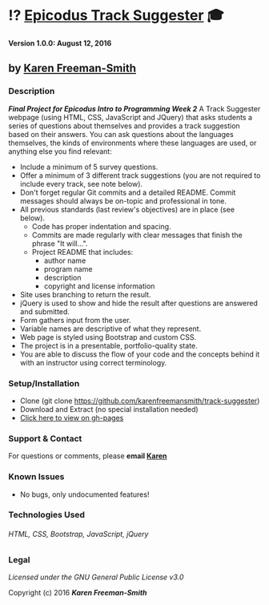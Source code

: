# :interrobang: [Epicodus Track Suggester](http://karenfreemansmith.github.io/track-suggester) :mortar_board:

__Version 1.0.0: August 12, 2016__
## by [Karen Freeman-Smith](http://karenfreemansmith.github.io)

### Description
__*Final Project for Epicodus Intro to Programming Week 2*__
A Track Suggester webpage (using HTML, CSS, JavaScript and JQuery) that asks students a series of questions about themselves and provides a track suggestion based on their answers. You can ask questions about the languages themselves, the kinds of environments where these languages are used, or anything else you find relevant:
* Include a minimum of 5 survey questions.
* Offer a minimum of 3 different track suggestions (you are not required to include every track, see note below).
* Don't forget regular Git commits and a detailed README. Commit messages should always be on-topic and professional in tone.
* All previous standards (last review's objectives) are in place (see below).
  * Code has proper indentation and spacing.
  * Commits are made regularly with clear messages that finish the phrase "It will…".
  * Project README that includes:
    * author name
    * program name
    * description
    * copyright and license information
* Site uses branching to return the result.
* jQuery is used to show and hide the result after questions are answered and submitted.
* Form gathers input from the user.
* Variable names are descriptive of what they represent.
* Web page is styled using Bootstrap and custom CSS.
* The project is in a presentable, portfolio-quality state.
* You are able to discuss the flow of your code and the concepts behind it with an instructor using correct terminology.

### Setup/Installation
* Clone (git clone https://github.com/karenfreemansmith/track-suggester)
* Download and Extract (no special installation needed)
* [Click here to view on gh-pages](http://karenfreemansmith.github.io/track-suggester)

### Support & Contact
For questions or comments, please __email [Karen](karenfreemansmith@gmail.com)__

### Known Issues
* No bugs, only undocumented features!

### Technologies Used
###### HTML, CSS, Bootstrap, JavaScript, jQuery

### Legal
*Licensed under the GNU General Public License v3.0*

Copyright (c) 2016 **_Karen Freeman-Smith_**
